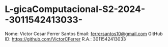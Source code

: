 # L-gicaComputacional-S2-2024--3011542413033-
Nome: Victor Cesar Ferrer Santos
Email: ferrersantos10@gmail.com
GitHub ID: https://github.com/VictorCFerrer
R.A.: 3011542413033
